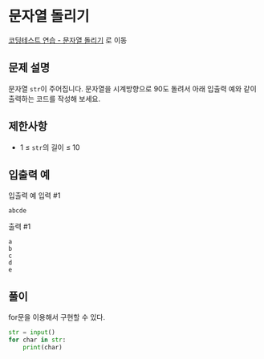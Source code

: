 # 문자열 돌리기

[코딩테스트 연습 - 문자열 돌리기][1] 로 이동

## 문제 설명

문자열 `str`이 주어집니다.
문자열을 시계방향으로 90도 돌려서 아래 입출력 예와 같이 출력하는 코드를 작성해 보세요.

## 제한사항

- 1 ≤ `str`의 길이 ≤ 10

## 입출력 예

입출력 예
입력 #1

```
abcde
```

출력 #1

```
a
b
c
d
e
```

## 풀이

for문을 이용해서 구현할 수 있다.

```python
str = input()
for char in str:
    print(char)
```

[1]: https://school.programmers.co.kr/learn/courses/30/lessons/181945
